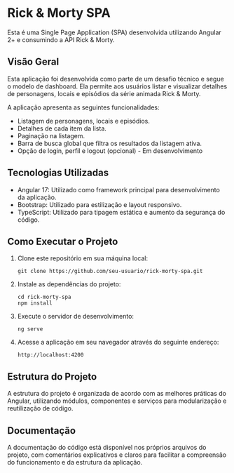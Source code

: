 # Rick & Morty SPA

Esta é uma Single Page Application (SPA) desenvolvida utilizando Angular 2+ e consumindo a API Rick & Morty.

## Visão Geral

Esta aplicação foi desenvolvida como parte de um desafio técnico e segue o modelo de dashboard. Ela permite aos usuários listar e visualizar detalhes de personagens, locais e episódios da série animada Rick & Morty.

A aplicação apresenta as seguintes funcionalidades:

- Listagem de personagens, locais e episódios.
- Detalhes de cada item da lista.
- Paginação na listagem.
- Barra de busca global que filtra os resultados da listagem ativa.
- Opção de login, perfil e logout (opcional) - Em desenvolvimento

## Tecnologias Utilizadas

- Angular 17: Utilizado como framework principal para desenvolvimento da aplicação.
- Bootstrap: Utilizado para estilização e layout responsivo.
- TypeScript: Utilizado para tipagem estática e aumento da segurança do código.

## Como Executar o Projeto

1. Clone este repositório em sua máquina local:

       git clone https://github.com/seu-usuario/rick-morty-spa.git

2. Instale as dependências do projeto:

       cd rick-morty-spa
       npm install

3. Execute o servidor de desenvolvimento:

       ng serve

4. Acesse a aplicação em seu navegador através do seguinte endereço:

       http://localhost:4200

## Estrutura do Projeto

A estrutura do projeto é organizada de acordo com as melhores práticas do Angular, utilizando módulos, componentes e serviços para modularização e reutilização de código.

## Documentação

A documentação do código está disponível nos próprios arquivos do projeto, com comentários explicativos e claros para facilitar a compreensão do funcionamento e da estrutura da aplicação.

